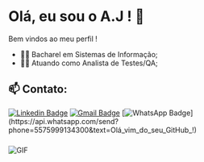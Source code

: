 # Olá, eu sou o A.J ! 👋

Bem vindos ao meu perfil !

- :man_student: Bacharel em Sistemas de Informação;
- :man_technologist: Atuando como Analista de Testes/QA;




## 📫 Contato:


[![Linkedin Badge](https://img.shields.io/badge/-LinkedIn-blue?style=flat-square&logo=Linkedin&logoColor=white&link=https://www.linkedin.com/in/adaltojsjunior/)](https://www.linkedin.com/in/adaltojsjunior/) [![Gmail Badge](https://img.shields.io/badge/-Gmail-red?style=flat-square&logo=Email&logoColor=white&link=https://mail.google.com/mail/u/0/?view=cm&fs=1&tf=1&source=mailto&to=adaltojsj@gmail.com)](https://mail.google.com/mail/u/0/?view=cm&fs=1&tf=1&source=mailto&to=adaltojsj@gmail.com) [![WhatsApp Badge](https://img.shields.io/badge/-WhatsApp-34af23?style=flat-square&logo=WhatsApp&logoColor=white&link=https://api.whatsapp.com/send?phone=5575999134300&text=Olá_vim_do_seu_GitHub_!)](https://api.whatsapp.com/send?phone=5575999134300&text=Olá_vim_do_seu_GitHub_!)

###  

![GIF](https://media.giphy.com/media/gG6OcTSRWaSis/giphy.gif)


